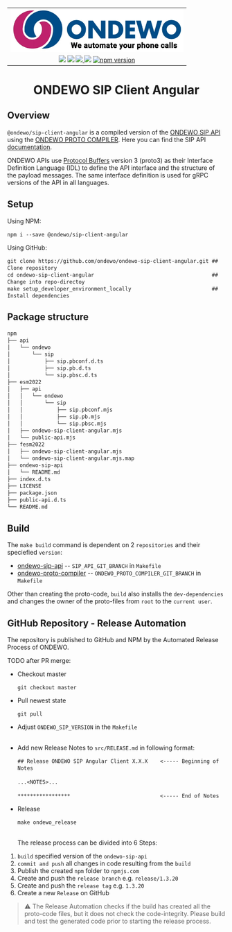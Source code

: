 <div align="center">
  <table>
    <tr>
      <td>
        <a href="https://ondewo.com/en/products/natural-language-understanding/">
            <img width="400px" src="https://raw.githubusercontent.com/ondewo/ondewo-logos/master/ondewo_we_automate_your_phone_calls.png"/>
        </a>
      </td>
    </tr>
    <tr>
       <td align="center">
          <a href="https://www.linkedin.com/company/ondewo "><img width="40px" src="https://cdn-icons-png.flaticon.com/512/3536/3536505.png"></a>
          <a href="https://www.facebook.com/ondewo"><img width="40px" src="https://cdn-icons-png.flaticon.com/512/733/733547.png"></a>
          <a href="https://twitter.com/ondewo"><img width="40px" src="https://cdn-icons-png.flaticon.com/512/733/733579.png"> </a>
          <a href="https://www.instagram.com/ondewo.ai/"><img width="40px" src="https://cdn-icons-png.flaticon.com/512/174/174855.png"></a>
          <a href="https://badge.fury.io/js/%40ondewo%2Fsip-client-angular"><img src="https://badge.fury.io/js/%40ondewo%2Fsip-client-angular.svg" alt="npm version" height="32"></a>
       </td>
    </tr>
  </table>
  <h1 align="center">
    ONDEWO SIP Client Angular
  </h1>
</div>

## Overview

`@ondewo/sip-client-angular` is a compiled version of the [ONDEWO SIP API](https://github.com/ondewo/ondewo-sip-api) using the [ONDEWO PROTO COMPILER](https://github.com/ondewo/ondewo-proto-compiler). Here you can find the SIP API [documentation](https://ondewo.github.io).

ONDEWO APIs use [Protocol Buffers](https://github.com/google/protobuf) version 3 (proto3) as their Interface Definition Language (IDL) to define the API interface and the structure of the payload messages. The same interface definition is used for gRPC versions of the API in all languages.


## Setup

Using NPM:

```shell
npm i --save @ondewo/sip-client-angular
```

Using GitHub:

```shell
git clone https://github.com/ondewo/ondewo-sip-client-angular.git ## Clone repository
cd ondewo-sip-client-angular                                      ## Change into repo-directoy
make setup_developer_environment_locally                          ## Install dependencies
```

## Package structure

```
npm
├── api
│   └── ondewo
│       └── sip
│           ├── sip.pbconf.d.ts
│           ├── sip.pb.d.ts
│           └── sip.pbsc.d.ts
├── esm2022
│   ├── api
│   │   └── ondewo
│   │       └── sip
│   │           ├── sip.pbconf.mjs
│   │           ├── sip.pb.mjs
│   │           └── sip.pbsc.mjs
│   ├── ondewo-sip-client-angular.mjs
│   └── public-api.mjs
├── fesm2022
│   ├── ondewo-sip-client-angular.mjs
│   └── ondewo-sip-client-angular.mjs.map
├── ondewo-sip-api
│   └── README.md
├── index.d.ts
├── LICENSE
├── package.json
├── public-api.d.ts
└── README.md
```

[comment]: <> (START OF GITHUB README)

## Build

The `make build` command is dependent on 2 `repositories` and their speciefied `version`:

- [ondewo-sip-api](https://github.com/ondewo/ondewo-sip-api) -- `SIP_API_GIT_BRANCH` in `Makefile`
- [ondewo-proto-compiler](https://github.com/ondewo/ondewo-proto-compiler) -- `ONDEWO_PROTO_COMPILER_GIT_BRANCH` in `Makefile`

Other than creating the proto-code, `build` also installs the `dev-dependencies` and changes the owner of the proto-files from `root` to the `current user`.

## GitHub Repository - Release Automation

The repository is published to GitHub and NPM by the Automated Release Process of ONDEWO.

TODO after PR merge:

- Checkout master
  ```shell
  git checkout master
  ```
- Pull newest state
  ```shell
  git pull
  ```
- Adjust `ONDEWO_SIP_VERSION` in the `Makefile` <br><br>
- Add new Release Notes to `src/RELEASE.md` in following format:

  ```
  ## Release ONDEWO SIP Angular Client X.X.X    <----- Beginning of Notes

  ...<NOTES>...

  *****************                             <----- End of Notes
  ```

- Release
  ```shell
  make ondewo_release
  ```
  <br>
  The release process can be divided into 6 Steps:

1. `build` specified version of the `ondewo-sip-api`
2. `commit and push` all changes in code resulting from the `build`
3. Publish the created `npm` folder to `npmjs.com`
4. Create and push the `release branch` e.g. `release/1.3.20`
5. Create and push the `release tag` e.g. `1.3.20`
6. Create a new `Release` on GitHub

> :warning: The Release Automation checks if the build has created all the proto-code files, but it does not check the code-integrity. Please build and test the generated code prior to starting the release process.

[comment]: <> (END OF GITHUB README)
